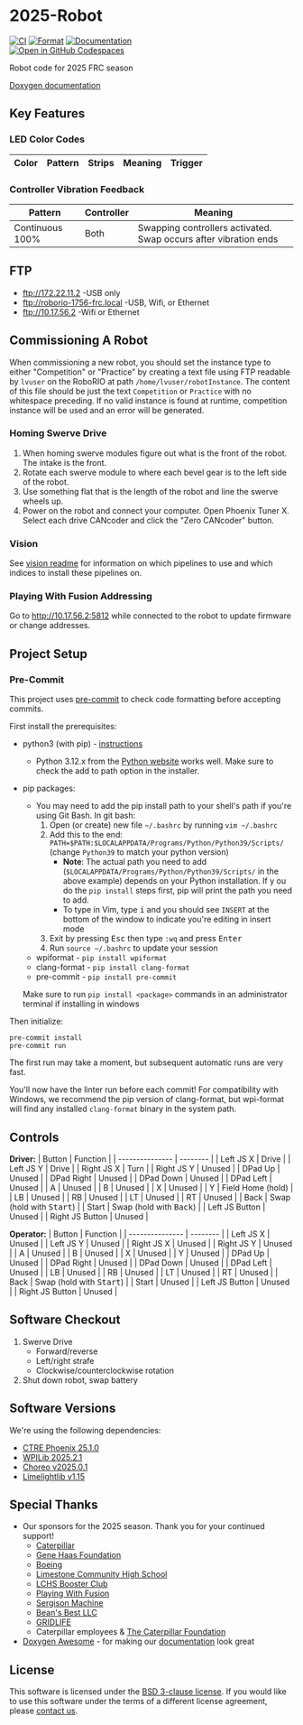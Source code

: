 # 2025-Robot

[![CI](https://github.com/FRC1756-Argos/2025-Robot/actions/workflows/ci.yml/badge.svg)](https://github.com/FRC1756-Argos/2025-Robot/actions/workflows/ci.yml) [![Format](https://github.com/FRC1756-Argos/2025-Robot/actions/workflows/format.yml/badge.svg)](https://github.com/FRC1756-Argos/2025-Robot/actions/workflows/format.yml) [![Documentation](https://github.com/FRC1756-Argos/2025-Robot/actions/workflows/doxygen.yml/badge.svg)](https://github.com/FRC1756-Argos/2025-Robot/actions/workflows/doxygen.yml)\
[![Open in GitHub Codespaces](https://github.com/codespaces/badge.svg)](https://codespaces.new/FRC1756-Argos/2025-Robot?quickstart=1)


Robot code for 2025 FRC season

[Doxygen documentation](https://frc1756-argos.github.io/2025-Robot/)

## Key Features

### LED Color Codes

| Color | Pattern | Strips | Meaning | Trigger |
| ----- | ------- | ------ | ------- | ------- |

### Controller Vibration Feedback

| Pattern | Controller | Meaning |
| ------- | ---------- | ------- |
| Continuous 100% | Both | Swapping controllers activated.  Swap occurs after vibration ends |

## FTP

* ftp://172.22.11.2 -USB only
* ftp://roborio-1756-frc.local -USB, Wifi, or Ethernet
* ftp://10.17.56.2 -Wifi or Ethernet

## Commissioning A Robot

When commissioning a new robot, you should set the instance type to either "Competition" or "Practice" by creating a text file using FTP readable by `lvuser` on the RoboRIO at path `/home/lvuser/robotInstance`.  The content of this file should be just the text `Competition` or `Practice` with no whitespace preceding.  If no valid instance is found at runtime, competition instance will be used and an error will be generated.

### Homing Swerve Drive

1. When homing swerve modules figure out what is the front of the robot. The intake is the front.
2. Rotate each swerve module to where each bevel gear is to the left side of the robot.
3. Use something flat that is the length of the robot and line the swerve wheels up.
4. Power on the robot and connect your computer. Open Phoenix Tuner X. Select each drive CANcoder and click the "Zero CANcoder" button.

### Vision

See [vision readme](vision/README.md) for information on which pipelines to use and which indices to install these pipelines on.

### Playing With Fusion Addressing

Go to http://10.17.56.2:5812 while connected to the robot to update firmware or change addresses.

## Project Setup

### Pre-Commit

This project uses [pre-commit](https://pre-commit.com/) to check code formatting before accepting commits.

First install the prerequisites:

* python3 (with pip) - [instructions](https://realpython.com/installing-python/)
  * Python 3.12.x from the [Python website](https://www.python.org/downloads/) works well.  Make sure to check the add to path option in the installer.
* pip packages:
  * You may need to add the pip install path to your shell's path if you're using Git Bash.  In git bash:
    1. Open (or create) new file `~/.bashrc` by running `vim ~/.bashrc`
    2. Add this to the end: `PATH=$PATH:$LOCALAPPDATA/Programs/Python/Python39/Scripts/` (change `Python39` to match your python version)
       * **Note**: The actual path you need to add (`$LOCALAPPDATA/Programs/Python/Python39/Scripts/` in the above example) depends on your Python installation.  If y ou do the `pip install` steps first, pip will print the path you need to add.
       * To type in Vim, type <kbd>i</kbd> and you should see `INSERT` at the bottom of the window to indicate you're editing in insert mode
    3. Exit by pressing <kbd>Esc</kbd> then type `:wq` and press <kbd>Enter</kbd>
    4. Run `source ~/.bashrc` to update your session
  * wpiformat - `pip install wpiformat`
  * clang-format - `pip install clang-format`
  * pre-commit - `pip install pre-commit`

  Make sure to run `pip install <package>` commands in an administrator terminal if installing in windows

Then initialize:

```
pre-commit install
pre-commit run
```

The first run may take a moment, but subsequent automatic runs are very fast.

You'll now have the linter run before each commit!  For compatibility with Windows, we recommend the pip version of clang-format, but wpi-format will find any installed `clang-format` binary in the system path.

## Controls

**Driver:**
| Button          | Function |
| --------------- | -------- |
| Left JS X       | Drive |
| Left JS Y       | Drive |
| Right JS X      | Turn |
| Right JS Y      | Unused |
| DPad Up         | Unused |
| DPad Right      | Unused |
| DPad Down       | Unused |
| DPad Left       | Unused |
| A               | Unused |
| B               | Unused |
| X               | Unused |
| Y               | Field Home (hold) |
| LB              | Unused |
| RB              | Unused |
| LT              | Unused |
| RT              | Unused |
| Back            | Swap (hold with <kbd>Start</kbd>) |
| Start           | Swap (hold with <kbd>Back</kbd>) |
| Left JS Button  | Unused |
| Right JS Button | Unused |

**Operator:**
| Button          | Function |
| --------------- | -------- |
| Left JS X       | Unused |
| Left JS Y       | Unused |
| Right JS X      | Unused |
| Right JS Y      | Unused |
| A               | Unused |
| B               | Unused |
| X               | Unused |
| Y               | Unused |
| DPad Up         | Unused |
| DPad Right      | Unused |
| DPad Down       | Unused |
| DPad Left       | Unused |
| LB              | Unused |
| RB              | Unused |
| LT              | Unused |
| RT              | Unused |
| Back            | Swap (hold with <kbd>Start</kbd>) |
| Start           | Unused |
| Left JS Button  | Unused |
| Right JS Button | Unused |

## Software Checkout

1. Swerve Drive
    * Forward/reverse
    * Left/right strafe
    * Clockwise/counterclockwise rotation
7. Shut down robot, swap battery

## Software Versions

We're using the following dependencies:

 * [CTRE Phoenix 25.1.0](https://github.com/CrossTheRoadElec/Phoenix-Releases/releases/tag/v25.1.0)
 * [WPILib 2025.2.1](https://github.com/wpilibsuite/allwpilib/releases/tag/v2025.2.1)
 * [Choreo v2025.0.1](https://github.com/SleipnirGroup/Choreo/releases/tag/v2025.0.1)
 * [Limelightlib v1.15](https://github.com/LimelightVision/limelightlib-wpicpp/tree/dbe2537a99c805446e015f76ad1d02109b1970bf)

## Special Thanks

 * Our sponsors for the 2025 season.  Thank you for your continued support!
   * [Caterpillar](https://www.caterpillar.com/)
   * [Gene Haas Foundation](https://ghaasfoundation.org/)
   * [Boeing](https://www.boeing.com/)
   * [Limestone Community High School](https://www.limestone310.org/)
   * [LCHS Booster Club](https://www.facebook.com/LCHSBoosterClub/)
   * [Playing With Fusion](https://www.playingwithfusion.com/)
   * [Sergison Machine](https://www.sergisonmachine.net/)
   * [Bean's Best LLC](https://beansbestllc.com/)
   * [GRIDLIFE](https://www.grid.life/)
   * Caterpillar employees & [The Caterpillar Foundation](https://www.caterpillar.com/en/company/caterpillar-foundation.html)
 * [Doxygen Awesome](https://jothepro.github.io/doxygen-awesome-css/) - for making our [documentation](https://frc1756-argos.github.io/2025-Robot/) look great

## License
This software is licensed under the [BSD 3-clause license](https://opensource.org/licenses/BSD-3-Clause). If you would like to use this software under the terms of a different license agreement, please [contact us](mailto:1756argos1756@limestone310.org).
